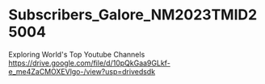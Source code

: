  # Subscribers_Galore_NM2023TMID25004
Exploring World's Top Youtube Channels
https://drive.google.com/file/d/10pQkGaa9GLkf-e_me4ZaCMOXEVlgo-/view?usp=drivedsdk
